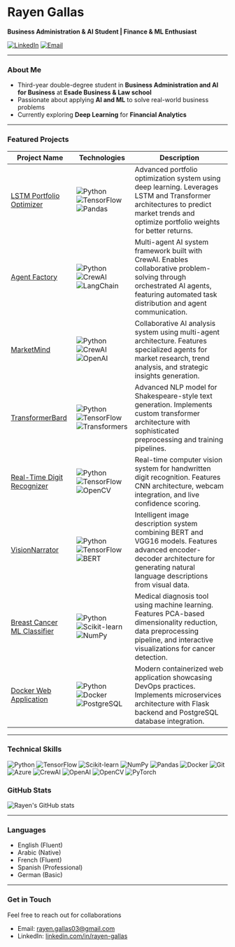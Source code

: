 # Rayen Gallas

**Business Administration & AI Student | Finance & ML Enthusiast**

[![LinkedIn](https://img.shields.io/badge/-LinkedIn-blue?style=flat-square&logo=linkedin)](https://www.linkedin.com/in/rayen-gallas)
[![Email](https://img.shields.io/badge/-Email-red?style=flat-square&logo=gmail&logoColor=white)](mailto:rayen.gallas03@gmail.com)

---

### **About Me**
- Third-year double-degree student in **Business Administration and AI for Business** at **Esade Business & Law school**
- Passionate about applying **AI and ML** to solve real-world business problems
- Currently exploring **Deep Learning** for **Financial Analytics**


---

### **Featured Projects**
| **Project Name** | **Technologies** | **Description** |
|-----------------|------------------|-----------------|
| [LSTM Portfolio Optimizer](https://github.com/rayen003/lstm-portfolio-optimizer) | ![Python](https://img.shields.io/badge/-Python-3776AB?style=flat-square&logo=python&logoColor=white) ![TensorFlow](https://img.shields.io/badge/-TensorFlow-FF6F00?style=flat-square&logo=tensorflow&logoColor=white) ![Pandas](https://img.shields.io/badge/-Pandas-150458?style=flat-square&logo=pandas&logoColor=white) | Advanced portfolio optimization system using deep learning. Leverages LSTM and Transformer architectures to predict market trends and optimize portfolio weights for better returns. |
| [Agent Factory](https://github.com/rayen003/AgentFactory) | ![Python](https://img.shields.io/badge/-Python-3776AB?style=flat-square&logo=python&logoColor=white) ![CrewAI](https://img.shields.io/badge/-CrewAI-black?style=flat-square) ![LangChain](https://img.shields.io/badge/-LangChain-3178C6?style=flat-square) | Multi-agent AI system framework built with CrewAI. Enables collaborative problem-solving through orchestrated AI agents, featuring automated task distribution and agent communication. |
| [MarketMind](https://github.com/rayen003/Agents) | ![Python](https://img.shields.io/badge/-Python-3776AB?style=flat-square&logo=python&logoColor=white) ![CrewAI](https://img.shields.io/badge/-CrewAI-black?style=flat-square) ![OpenAI](https://img.shields.io/badge/-OpenAI-412991?style=flat-square) | Collaborative AI analysis system using multi-agent architecture. Features specialized agents for market research, trend analysis, and strategic insights generation. |
| [TransformerBard](https://github.com/rayen003/TransformerBard-Advanced-NLP-for-Shakespeare-Text-Generation) | ![Python](https://img.shields.io/badge/-Python-3776AB?style=flat-square&logo=python&logoColor=white) ![TensorFlow](https://img.shields.io/badge/-TensorFlow-FF6F00?style=flat-square&logo=tensorflow&logoColor=white) ![Transformers](https://img.shields.io/badge/-Transformers-yellow?style=flat-square) | Advanced NLP model for Shakespeare-style text generation. Implements custom transformer architecture with sophisticated preprocessing and training pipelines. |
| [Real-Time Digit Recognizer](https://github.com/rayen003/RealTimeDigitRecognizer) | ![Python](https://img.shields.io/badge/-Python-3776AB?style=flat-square&logo=python&logoColor=white) ![TensorFlow](https://img.shields.io/badge/-TensorFlow-FF6F00?style=flat-square&logo=tensorflow&logoColor=white) ![OpenCV](https://img.shields.io/badge/-OpenCV-5C3EE8?style=flat-square&logo=opencv&logoColor=white) | Real-time computer vision system for handwritten digit recognition. Features CNN architecture, webcam integration, and live confidence scoring. |
| [VisionNarrator](https://github.com/rayen003/ImageToText-Model) | ![Python](https://img.shields.io/badge/-Python-3776AB?style=flat-square&logo=python&logoColor=white) ![TensorFlow](https://img.shields.io/badge/-TensorFlow-FF6F00?style=flat-square&logo=tensorflow&logoColor=white) ![BERT](https://img.shields.io/badge/-BERT-lightgrey?style=flat-square) | Intelligent image description system combining BERT and VGG16 models. Features advanced encoder-decoder architecture for generating natural language descriptions from visual data. |
| [Breast Cancer ML Classifier](https://github.com/rayen003/medical-diagnosis-ml) | ![Python](https://img.shields.io/badge/-Python-3776AB?style=flat-square&logo=python&logoColor=white) ![Scikit-learn](https://img.shields.io/badge/-Scikit--learn-F7931E?style=flat-square&logo=scikit-learn&logoColor=white) ![NumPy](https://img.shields.io/badge/-NumPy-013243?style=flat-square&logo=numpy&logoColor=white) | Medical diagnosis tool using machine learning. Features PCA-based dimensionality reduction, data preprocessing pipeline, and interactive visualizations for cancer detection. |
| [Docker Web Application](https://github.com/rayen003/Web_app) | ![Python](https://img.shields.io/badge/-Python-3776AB?style=flat-square&logo=python&logoColor=white) ![Docker](https://img.shields.io/badge/-Docker-2496ED?style=flat-square&logo=docker&logoColor=white) ![PostgreSQL](https://img.shields.io/badge/-PostgreSQL-336791?style=flat-square&logo=postgresql&logoColor=white) | Modern containerized web application showcasing DevOps practices. Implements microservices architecture with Flask backend and PostgreSQL database integration. |

---

### **Technical Skills**
![Python](https://img.shields.io/badge/-Python-3776AB?style=flat-square&logo=python&logoColor=white)
![TensorFlow](https://img.shields.io/badge/-TensorFlow-FF6F00?style=flat-square&logo=tensorflow&logoColor=white)
![Scikit-learn](https://img.shields.io/badge/-Scikit--learn-F7931E?style=flat-square&logo=scikit-learn&logoColor=white)
![NumPy](https://img.shields.io/badge/-NumPy-013243?style=flat-square&logo=numpy&logoColor=white)
![Pandas](https://img.shields.io/badge/-Pandas-150458?style=flat-square&logo=pandas&logoColor=white)
![Docker](https://img.shields.io/badge/-Docker-2496ED?style=flat-square&logo=docker&logoColor=white)
![Git](https://img.shields.io/badge/-Git-F05032?style=flat-square&logo=git&logoColor=white)
![Azure](https://img.shields.io/badge/-Azure-0089D6?style=flat-square&logo=microsoft-azure&logoColor=white)
![CrewAI](https://img.shields.io/badge/-CrewAI-black?style=flat-square)
![OpenAI](https://img.shields.io/badge/-OpenAI-412991?style=flat-square)
![OpenCV](https://img.shields.io/badge/-OpenCV-5C3EE8?style=flat-square&logo=opencv&logoColor=white)
![PyTorch](https://img.shields.io/badge/-PyTorch-EE4C2C?style=flat-square&logo=pytorch&logoColor=white)

### **GitHub Stats**
![Rayen's GitHub stats](https://github-readme-stats.vercel.app/api?username=rayen003&show_icons=true&theme=dark)

---

### **Languages**
- English (Fluent)
- Arabic (Native)
- French (Fluent)
- Spanish (Professional)
- German (Basic)

---

### **Get in Touch**
Feel free to reach out for collaborations
- Email: [rayen.gallas03@gmail.com](mailto:rayen.gallas03@gmail.com)
- LinkedIn: [linkedin.com/in/rayen-gallas](https://www.linkedin.com/in/rayen-gallas)
